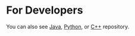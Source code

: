 For Developers
============

You can also see [Java](https://github.com/starlangsoftware/TurkishDeasciifier), [Python](https://github.com/starlangsoftware/TurkishDeasciifier-Py), or [C++](https://github.com/starlangsoftware/TurkishDeasciifier-CPP) repository.
